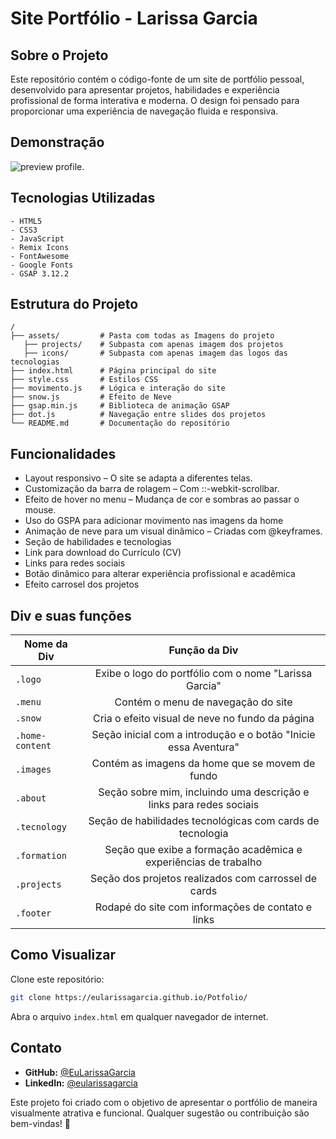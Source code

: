 # Site Portfólio - Larissa Garcia

## Sobre o Projeto

Este repositório contém o código-fonte de um site de portfólio pessoal, desenvolvido para apresentar projetos, habilidades e experiência profissional de forma interativa e moderna. O design foi pensado para proporcionar uma experiência de navegação fluida e responsiva.

## Demonstração

![preview profile.](https://imgur.com/0fHwtwa.png)

## Tecnologias Utilizadas
```
- HTML5
- CSS3
- JavaScript
- Remix Icons
- FontAwesome
- Google Fonts
- GSAP 3.12.2
```

## Estrutura do Projeto

```
/
├── assets/         # Pasta com todas as Imagens do projeto
   ├── projects/    # Subpasta com apenas imagem dos projetos
   ├── icons/       # Subpasta com apenas imagem das logos das tecnologias
├── index.html      # Página principal do site
├── style.css       # Estilos CSS
├── movimento.js    # Lógica e interação do site
├── snow.js         # Efeito de Neve
├── gsap.min.js     # Biblioteca de animação GSAP
├── dot.js          # Navegação entre slides dos projetos 
└── README.md       # Documentação do repositório
```

## Funcionalidades

- Layout responsivo – O site se adapta a diferentes telas.
- Customização da barra de rolagem – Com ::-webkit-scrollbar.
- Efeito de hover no menu – Mudança de cor e sombras ao passar o mouse.
- Uso do GSPA para adicionar movimento nas imagens da home
- Animação de neve para um visual dinâmico – Criadas com @keyframes.
- Seção de habilidades e tecnologias
- Link para download do Currículo (CV)
- Links para redes sociais
- Botão dinâmico para alterar experiência profissional e acadêmica 
- Efeito carrosel dos projetos 


## Div e suas funções

| Nome da Div        | Função da Div                                   |
| ------------------ |:-----------------------------------------------:|
| `.logo`            | Exibe o logo do portfólio com o nome "Larissa Garcia" |
| `.menu`            | Contém o menu de navegação do site              |
| `.snow`            | Cria o efeito visual de neve no fundo da página |
| `.home-content`    | Seção inicial com a introdução e o botão "Inicie essa Aventura" |
| `.images`          | Contém as imagens da home que se movem de fundo |
| `.about`           | Seção sobre mim, incluindo uma descrição e links para redes sociais |
| `.tecnology`       | Seção de habilidades tecnológicas com cards de tecnologia |
| `.formation`       | Seção que exibe a formação acadêmica e experiências de trabalho |
| `.projects`        | Seção dos projetos realizados com carrossel de cards |
| `.footer`          | Rodapé do site com informações de contato e links |


## Como Visualizar

Clone este repositório:

```sh
git clone https://eularissagarcia.github.io/Potfolio/
```

Abra o arquivo `index.html` em qualquer navegador de internet.

## Contato
- **GitHub:** [@EuLarissaGarcia](https://github.com/EuLarissaGarcia)
- **LinkedIn:** [@eularissagarcia](https://www.linkedin.com/in/eularissagarcia)

Este projeto foi criado com o objetivo de apresentar o portfólio de maneira visualmente atrativa e funcional. Qualquer sugestão ou contribuição são bem-vindas! 🚀
